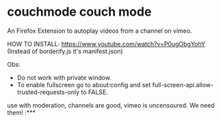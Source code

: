 # couchmode couch mode
An Firefox Extension to autoplay videos from a channel on vimeo.

HOW TO INSTALL: 
https://www.youtube.com/watch?v=P0ugObgYohY
(Instead of borderify.js it's manifest.json)

Obs: 
- Do not work with private window.
- To enable fullscreen go to about:config and set full-screen-api.allow-trusted-requests-only to FALSE.

use with moderation, channels are good, vimeo is uncensoured. We need them! :***
